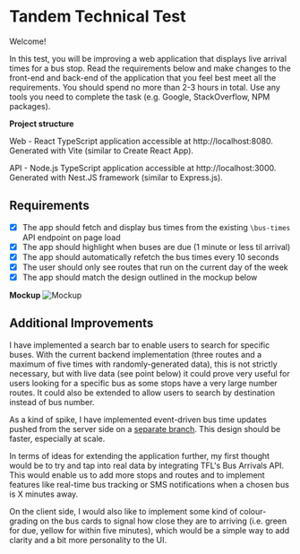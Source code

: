 # Tandem Technical Test

Welcome!

In this test, you will be improving a web application that displays live arrival times for a bus stop. Read the requirements below and make changes to the front-end and back-end of the application that you feel best meet all the requirements. You should spend no more than 2-3 hours in total. Use any tools you need to complete the task (e.g. Google, StackOverflow, NPM packages).

**Project structure**

Web - React TypeScript application accessible at http://localhost:8080. Generated with Vite (similar to Create React App).

API - Node.js TypeScript application accessible at http://localhost:3000. Generated with Nest.JS framework (similar to Express.js).

## Requirements

- [x] The app should fetch and display bus times from the existing `\bus-times` API endpoint on page load  
- [x] The app should highlight when buses are due (1 minute or less til arrival)  
- [x] The app should automatically refetch the bus times every 10 seconds  
- [x] The user should only see routes that run on the current day of the week  
- [x] The app should match the design outlined in the mockup below

**Mockup**
![Mockup](./mockup.png "Mockup")  

## Additional Improvements  

I have implemented a search bar to enable users to search for specific buses. With the current backend implementation (three routes and a maximum of five times with randomly-generated data), this is not strictly necessary, but with live data (see point below) it could prove very useful for users looking for a specific bus as some stops have a very large number routes. It could also be extended to allow users to search by destination instead of bus number. 

As a kind of spike, I have implemented event-driven bus time updates pushed from the server side on a [separate branch](https://github.com/charlie-galb/tandem-technical-test/tree/server_sent_events). This design should be faster, especially at scale.

In terms of ideas for extending the application further, my first thought would be to try and tap into real data by integrating TFL's Bus Arrivals API. This would enable us to add more stops and routes and to implement features like real-time bus tracking or SMS notifications when a chosen bus is X minutes away. 

On the client side, I would also like to implement some kind of colour-grading on the bus cards to signal how close they are to arriving (i.e. green for due, yellow for within five minutes), which would be a simple way to add clarity and a bit more personality to the UI. 
